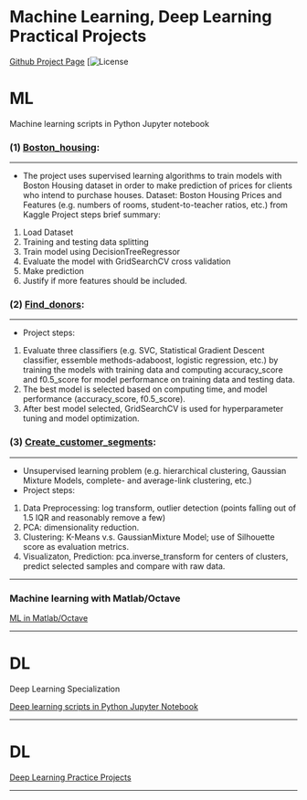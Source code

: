 # Machine Learning, Deep Learning Practical Projects
[Github Project Page](https://hangdeng.github.io/MachineLearningToDeepLearning-Practical-Projects/)
[![License](https://github.com/hangdeng/MachineLearningToDeepLearning-Practical-Projects/blob/master/LICENSE)

# ML

Machine learning scripts in Python Jupyter notebook

### (1) [Boston_housing](https://github.com/hangdeng/MachineLearningToDeepLearning-Practical-Projects/blob/master/boston_housing.ipynb): ###
------
- The project uses supervised learning algorithms to train models with Boston Housing dataset in order to make prediction of prices for clients who intend to purchase houses.
Dataset: Boston Housing Prices and Features (e.g. numbers of rooms, student-to-teacher ratios, etc.) from Kaggle
Project steps brief summary: 
1) Load Dataset
2) Training and testing data splitting
3) Train model using DecisionTreeRegressor
4) Evaluate the model with GridSearchCV cross validation
5) Make prediction
6) Justify if more features should be included.


### (2) [Find_donors](https://github.com/hangdeng/MachineLearningToDeepLearning-Practical-Projects/blob/master/finding_donors.ipynb): ###
------
- Project steps:
1) Evaluate three classifiers (e.g. SVC, Statistical Gradient Descent classifier, essemble methods-adaboost, logistic regression, etc.) by training the models with training data and computing accuracy_score and f0.5_score for model performance on training data and testing data. 
2) The best model is selected based on computing time, and model performance (accuracy_score, f0.5_score). 
3) After best model selected, GridSearchCV is used for hyperparameter tuning and model optimization. 

### (3) [Create_customer_segments](https://github.com/hangdeng/MachineLearningToDeepLearning-Practical-Projects/blob/master/customer_segments.ipynb): ###
------
- Unsupervised learning problem (e.g. hierarchical clustering, Gaussian Mixture Models, complete- and average-link clustering, etc.)
- Project steps:
1) Data Preprocessing: log transform, outlier detection (points falling out of 1.5 IQR and reasonably remove a few)
2) PCA: dimensionality reduction.
3) Clustering: K-Means v.s. GaussianMixture Model; use of Silhouette score as evaluation metrics.
4) Visualizaton, Prediction: pca.inverse_transform for centers of clusters, predict selected samples and compare with raw data.

------

### Machine learning with Matlab/Octave

[ML in Matlab/Octave](https://github.com/hangdeng/MachineLearningToDeepLearning-Practical-Projects/tree/master/ML-Octave_Matlab)

------

# DL

Deep Learning Specialization

[Deep learning scripts in Python Jupyter Notebook](https://github.com/hangdeng/MachineLearningToDeepLearning-Practical-Projects/tree/master/DeepLearningSpecialization)

------

# DL

[Deep Learning Practice Projects](https://github.com/hangdeng/MachineLearningToDeepLearning-Practical-Projects/tree/master/DeepLearning-Practical-Projects)

------
